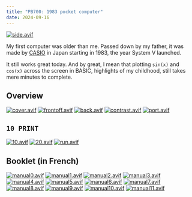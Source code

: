 ```yaml
---
title: "PB700: 1983 pocket computer"
date: 2024-09-16
---
```


[![side.avif](/assets/pb700/side.avif)](/assets/pb700/side.avif)

My first computer was older than me. Passed down by my father, it was made by [CASIO](https://www.casio.com/) in Japan starting in 1983, the year System V launched.

It still works great today. And by great, I mean that plotting `sin(x)` and `cos(x)` across the screen in BASIC, highlights of my childhood, still takes mere minutes to complete.

## Overview

[![cover.avif](/assets/pb700/cover.avif)](/assets/pb700/cover.avif)
[![frontoff.avif](/assets/pb700/frontoff.avif)](/assets/pb700/frontoff.avif)
[![back.avif](/assets/pb700/back.avif)](/assets/pb700/back.avif)
[![contrast.avif](/assets/pb700/contrast.avif)](/assets/pb700/contrast.avif)
[![port.avif](/assets/pb700/port.avif)](/assets/pb700/port.avif)

## `10 PRINT`

[![10.avif](/assets/pb700/10.avif)](/assets/pb700/10.avif)
[![20.avif](/assets/pb700/20.avif)](/assets/pb700/20.avif)
[![run.avif](/assets/pb700/run.avif)](/assets/pb700/run.avif)

## Booklet (in French)

[![manual0.avif](/assets/pb700/manual0.avif)](/assets/pb700/manual0.avif)
[![manual1.avif](/assets/pb700/manual1.avif)](/assets/pb700/manual1.avif)
[![manual2.avif](/assets/pb700/manual2.avif)](/assets/pb700/manual2.avif)
[![manual3.avif](/assets/pb700/manual3.avif)](/assets/pb700/manual3.avif)
[![manual4.avif](/assets/pb700/manual4.avif)](/assets/pb700/manual4.avif)
[![manual5.avif](/assets/pb700/manual5.avif)](/assets/pb700/manual5.avif)
[![manual6.avif](/assets/pb700/manual6.avif)](/assets/pb700/manual6.avif)
[![manual7.avif](/assets/pb700/manual7.avif)](/assets/pb700/manual7.avif)
[![manual8.avif](/assets/pb700/manual8.avif)](/assets/pb700/manual8.avif)
[![manual9.avif](/assets/pb700/manual9.avif)](/assets/pb700/manual9.avif)
[![manual10.avif](/assets/pb700/manual10.avif)](/assets/pb700/manual10.avif)
[![manual11.avif](/assets/pb700/manual11.avif)](/assets/pb700/manual11.avif)
